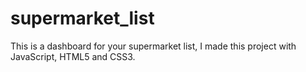 # supermarket_list
This is a dashboard for your supermarket list, I made this project with JavaScript, HTML5 and CSS3.
